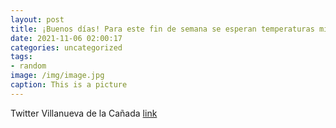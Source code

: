 ```yaml
---
layout: post
title: ¡Buenos días! Para este fin de semana se esperan temperaturas mínimas de entre 1 y 2 °C en VillanuevaDeLaCañada. Tal y como nos...
date: 2021-11-06 02:00:17
categories: uncategorized
tags:
- random
image: /img/image.jpg
caption: This is a picture
---
```

Twitter Villanueva de la Cañada [link](https://twitter.com/AytoVDLCanada/status/1456545855289368607)
